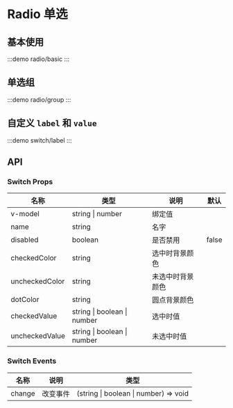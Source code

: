 # Radio 单选

## 基本使用

:::demo
radio/basic
:::

## 单选组

:::demo
radio/group
:::

## 自定义 `label` 和 `value`

:::demo
switch/label
:::

## API

### Switch Props

| 名称           | 类型                        | 说明             | 默认  |
| -------------- | --------------------------- | ---------------- | ----- |
| v-model        | string \| number            | 绑定值           |       |
| name           | string                      | 名字             |       |
| disabled       | boolean                     | 是否禁用         | false |
| checkedColor   | string                      | 选中时背景颜色   |       |
| uncheckedColor | string                      | 未选中时背景颜色 |       |
| dotColor       | string                      | 圆点背景颜色     |       |
| checkedValue   | string \| boolean \| number | 选中时值         |       |
| uncheckedValue | string \| boolean \| number | 未选中时值       |       |

### Switch Events

| 名称   | 说明     | 类型                                  |
| ------ | -------- | ------------------------------------- |
| change | 改变事件 | (string \| boolean \| number) => void |
